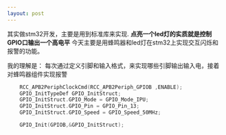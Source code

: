 ```yaml
---
layout: post
---
```


其实做stm32开发，主要是用到标准库来实现.
__点亮一个led灯的实质就是控制GPIO口输出一个高电平__
今天主要是用蜂鸣器和led灯在stm32上实现交互闪烁和报警的功能。

我的理解是：
每次通过定义引脚和输入格式，来实现哪些引脚输出输入电，接着对蜂鸣器组件实现报警
```c
    RCC_APB2PeriphClockCmd(RCC_APB2Periph_GPIOB ,ENABLE);
	GPIO_InitTypeDef GPIO_InitStruct;
	GPIO_InitStruct.GPIO_Mode = GPIO_Mode_IPU;
	GPIO_InitStruct.GPIO_Pin = GPIO_Pin_13; 
	GPIO_InitStruct.GPIO_Speed = GPIO_Speed_50MHz;

	GPIO_Init(GPIOB,&GPIO_InitStruct);

```